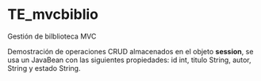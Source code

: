 # TE_mvcbiblio
Gestión de bilblioteca MVC

Demostración de operaciones CRUD almacenados en el objeto **session**, se usa un JavaBean con las siguientes propiedades: id int, titulo String, autor, String y estado String.
